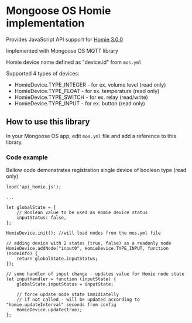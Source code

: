 # Mongoose OS Homie implementation

Provides JavaScript API support for [Homie 3.0.0](https://homieiot.github.io/specification/spec-core-v3_0_0/)

Implemented with Mongoose OS MQTT library

Homie device name defined as "device.id" from `mos.yml`

Supported 4 types of devices:

- HomieDevice.TYPE_INTEGER - for ex. volume level (read only)
- HomieDevice.TYPE_FLOAT   - for ex. temperature (read only)
- HomieDevice.TYPE_SWITCH  - for ex. relay (read/write)
- HomieDevice.TYPE_INPUT   - for ex. button (read only)

## How to use this library

In your Mongoose OS app, edit `mos.yml` file and add a reference to this
library.

### Code example

Bellow code demonstrates registration single device of boolean type (read only)

```
load('api_homie.js');

...

let globalState = {
    // Boolean value to be used as Homie device status
    inputStatus: false,
};

HomieDevice.init(); //will load nodes from the mos.yml file

// adding device with 2 states (true, false) as a readonly node
HomieDevice.addNode("input0", HomieDevice.TYPE_INPUT, function (nodeInfo) {
    return globalState.inputStatus;
});

// some handler of input change - updates value for Homie node state
let inputHandler = function (inputState) {
    globalState.inputStatus = inputState;
    
    // force update node state immidiatelly
    // if not called - will be updated according to "homie.updateInterval" seconds from config
    HomieDevice.update(true);
};
